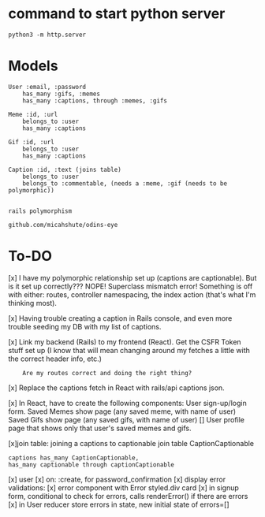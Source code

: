 # command to start python server
    python3 -m http.server

# Models
    User :email, :password
        has_many :gifs, :memes
        has_many :captions, through :memes, :gifs

    Meme :id, :url
        belongs_to :user
        has_many :captions

    Gif :id, :url
        belongs_to :user
        has_many :captions

    Caption :id, :text (joins table)
        belongs_to :user
        belongs_to :commentable, (needs a :meme, :gif (needs to be polymorphic))


    rails polymorphism

    github.com/micahshute/odins-eye

# To-DO
[x] I have my polymorphic relationship set up (captions are captionable). But is it set up correctly??? NOPE! Superclass mismatch error! Something is off with either: routes, controller namespacing, the index action (that's what I'm thinking most). 

[x] Having trouble creating a caption in Rails console, and even more trouble seeding my DB with my list of captions.

[x] Link my backend (Rails) to my frontend (React).
        Get the CSFR Token stuff set up (I know that will mean changing around my fetches a little with the correct header info, etc.)

        Are my routes correct and doing the right thing?

[x] Replace the captions fetch in React with rails/api captions json.

[x]  In React, have to create the following components:
        User sign-up/login form.
        Saved Memes show page (any saved meme, with name of user)
        Saved Gifs show page (any saved gifs, with name of user)
      []  User profile page that shows only that user's saved memes and gifs.

[x]join table: joining a captions to captionable
    join table CaptionCaptionable

    captions has_many CaptionCaptionable, 
    has_many captionable through captionCaptionable

[x] user 
   [x] on: :create, for password_confirmation
   [x] display error validations:
        [x] error component with Error styled.div card
        [x] in signup form, conditional to check for errors, calls renderError() if there are errors
        [x] in User reducer store errors in state, new initial state of errors=[]

